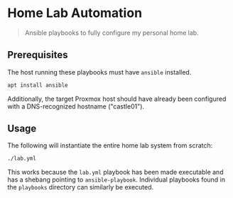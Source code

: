 # Home Lab Automation

> Ansible playbooks to fully configure my personal home lab.

## Prerequisites

The host running these playbooks must have `ansible` installed.

```bash
apt install ansible
```

Additionally, the target Proxmox host should have already been configured with a DNS-recognized hostname ("castle01").

## Usage

The following will instantiate the entire home lab system from scratch:

```bash
./lab.yml
```

This works because the `lab.yml` playbook has been made executable and has a shebang pointing to `ansible-playbook`. Individual playbooks found in the `playbooks` directory can similarly be executed.

